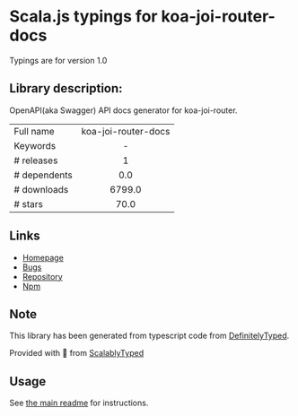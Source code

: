 
# Scala.js typings for koa-joi-router-docs

Typings are for version 1.0

## Library description:
OpenAPI(aka Swagger) API docs generator for koa-joi-router.

|                    |                 |
| ------------------ | :-------------: |
| Full name          | koa-joi-router-docs |
| Keywords           | - |
| # releases         | 1 |
| # dependents       | 0.0 |
| # downloads        | 6799.0 |
| # stars            | 70.0 |

## Links
- [Homepage](https://github.com/o2team/koa-joi-router-docs#readme)
- [Bugs](https://github.com/o2team/koa-joi-router-docs/issues)
- [Repository](https://github.com/o2team/koa-joi-router-docs)
- [Npm](https://www.npmjs.com/package/koa-joi-router-docs)
    


## Note
This library has been generated from typescript code from [DefinitelyTyped](https://definitelytyped.org).

Provided with :purple_heart: from [ScalablyTyped](https://github.com/oyvindberg/ScalablyTyped)

## Usage
See [the main readme](../../readme.md) for instructions.


